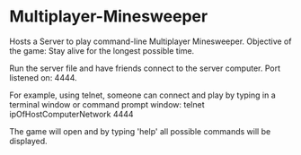 # Multiplayer-Minesweeper
Hosts a Server to play command-line Multiplayer Minesweeper. Objective of the game: Stay alive for the longest possible time.

Run the server file and have friends connect to the server computer. Port listened on: 4444.

For example, using telnet, someone can connect and play by typing in a terminal window or command prompt window:
telnet ipOfHostComputerNetwork 4444

The game will open and by typing 'help' all possible commands will be displayed.
